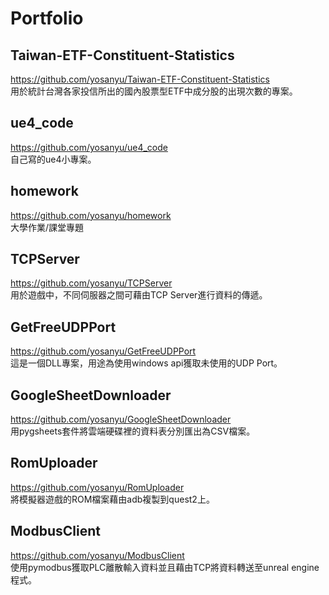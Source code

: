 # Portfolio
## Taiwan-ETF-Constituent-Statistics
https://github.com/yosanyu/Taiwan-ETF-Constituent-Statistics  
用於統計台灣各家投信所出的國內股票型ETF中成分股的出現次數的專案。
## ue4_code
https://github.com/yosanyu/ue4_code  
自己寫的ue4小專案。  
## homework
https://github.com/yosanyu/homework  
大學作業/課堂專題  
## TCPServer
https://github.com/yosanyu/TCPServer  
用於遊戲中，不同伺服器之間可藉由TCP Server進行資料的傳遞。
## GetFreeUDPPort
https://github.com/yosanyu/GetFreeUDPPort  
這是一個DLL專案，用途為使用windows api獲取未使用的UDP Port。
## GoogleSheetDownloader
https://github.com/yosanyu/GoogleSheetDownloader  
用pygsheets套件將雲端硬碟裡的資料表分別匯出為CSV檔案。  
## RomUploader
https://github.com/yosanyu/RomUploader  
將模擬器遊戲的ROM檔案藉由adb複製到quest2上。  
## ModbusClient
https://github.com/yosanyu/ModbusClient  
使用pymodbus獲取PLC離散輸入資料並且藉由TCP將資料轉送至unreal engine程式。  
